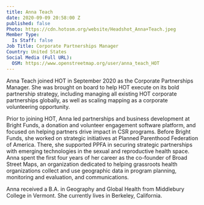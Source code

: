 ```yaml
---
title: Anna Teach
date: 2020-09-09 20:58:00 Z
published: false
Photo: https://cdn.hotosm.org/website/Headshot_Anna+Teach.jpeg
Member Type:
  Is Staff: false
Job Title: Corporate Partnerships Manager
Country: United States
Social Media (Full URL):
  OSM: https://www.openstreetmap.org/user/anna_teach_HOT
---
```


Anna Teach joined HOT in September 2020 as the Corporate Partnerships Manager. She was brought on board to help HOT execute on its bold partnership strategy, including managing all existing HOT corporate partnerships globally, as well as scaling mapping as a corporate volunteering opportunity. 

Prior to joining HOT, Anna led partnerships and business development at Bright Funds, a donation and volunteer engagement software platform, and focused on helping partners drive impact in CSR programs. Before Bright Funds, she worked on strategic initiatives at Planned Parenthood Federation of America. There, she supported PPFA in securing strategic partnerships with emerging technologies in the sexual and reproductive health space. Anna spent the first four years of her career as the co-founder of Broad Street Maps, an organization dedicated to helping grassroots health organizations collect and use geographic data in program planning, monitoring and evaluation, and communications. 

Anna received a B.A. in Geography and Global Health from Middlebury College in Vermont. She currently lives in Berkeley, California. 
